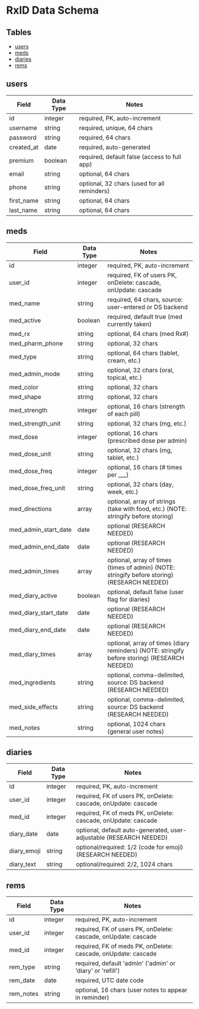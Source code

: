 # RxID Data Schema

## Tables

- [users](#usersTABLE)
- [meds](#medsTABLE)
- [diaries](#diariesTABLE)
- [rems](#remsTABLE)

## users <a name="usersTABLE"></a>

| Field      | Data Type | Notes                                        |
| ---------- | --------- | -------------------------------------------- |
| id         | integer   | required, PK, auto-increment                 |
| username   | string    | required, unique, 64 chars                   |
| password   | string    | required, 64 chars                           |
| created_at | date      | required, auto-generated                     |
| premium    | boolean   | required, default false (access to full app) |
| email      | string    | optional, 64 chars                           |
| phone      | string    | optional, 32 chars (used for all reminders)  |
| first_name | string    | optional, 64 chars                           |
| last_name  | string    | optional, 64 chars                           |

## meds <a name="medsTABLE"></a>

| Field                | Data Type | Notes                                                                                         |
| -------------------- | --------- | --------------------------------------------------------------------------------------------- |
| id                   | integer   | required, PK, auto-increment                                                                  |
| user_id              | integer   | required, FK of users PK, onDelete: cascade, onUpdate: cascade                                |
| med_name             | string    | required, 64 chars, source: user-entered or DS backend                                        |
| med_active           | boolean   | required, default true (med currently taken)                                                  |
| med_rx               | string    | optional, 64 chars (med Rx#)                                                                  |
| med_pharm_phone      | string    | optional, 32 chars                                                                            |
| med_type             | string    | optional, 64 chars (tablet, cream, etc.)                                                      |
| med_admin_mode       | string    | optional, 32 chars (oral, topical, etc.)                                                      |
| med_color            | string    | optional, 32 chars                                                                            |
| med_shape            | string    | optional, 32 chars                                                                            |
| med_strength         | integer   | optional, 16 chars (strength of each pill)                                                    |
| med_strength_unit    | string    | optional, 32 chars (mg, etc.)                                                                 |
| med_dose             | integer   | optional, 16 chars (prescribed dose per admin)                                                |
| med_dose_unit        | string    | optional, 32 chars (mg, tablet, etc.)                                                         |
| med_dose_freq        | integer   | optional, 16 chars (# times per \_\_\_)                                                       |
| med_dose_freq_unit   | string    | optional, 32 chars (day, week, etc.)                                                          |
| med_directions       | array     | optional, array of strings (take with food, etc.) (NOTE: stringify before storing)            |
| med_admin_start_date | date      | optional (RESEARCH NEEDED)                                                                    |
| med_admin_end_date   | date      | optional (RESEARCH NEEDED)                                                                    |
| med_admin_times      | array     | optional, array of times (times of admin) (NOTE: stringify before storing) (RESEARCH NEEDED)  |
| med_diary_active     | boolean   | optional, default false (user flag for diaries)                                               |
| med_diary_start_date | date      | optional (RESEARCH NEEDED)                                                                    |
| med_diary_end_date   | date      | optional (RESEARCH NEEDED)                                                                    |
| med_diary_times      | array     | optional, array of times (diary reminders) (NOTE: stringify before storing) (RESEARCH NEEDED) |
| med_ingredients      | string    | optional, comma-delimited, source: DS backend (RESEARCH NEEDED)                               |
| med_side_effects     | string    | optional, comma-delimited, source: DS backend (RESEARCH NEEDED)                               |
| med_notes            | string    | optional, 1024 chars (general user notes)                                                     |

## diaries <a name="diariesTABLE"></a>

| Field       | Data Type | Notes                                                               |
| ----------- | --------- | ------------------------------------------------------------------- |
| id          | integer   | required, PK, auto-increment                                        |
| user_id     | integer   | required, FK of users PK, onDelete: cascade, onUpdate: cascade      |
| med_id      | integer   | required, FK of meds PK, onDelete: cascade, onUpdate: cascade       |
| diary_date  | date      | optional, default auto-generated, user-adjustable (RESEARCH NEEDED) |
| diary_emoji | string    | optional/required: 1/2 (code for emoji) (RESEARCH NEEDED)           |
| diary_text  | string    | optional/required: 2/2, 1024 chars                                  |

## rems <a name="remsTABLE"></a>

| Field     | Data Type | Notes                                                          |
| --------- | --------- | -------------------------------------------------------------- |
| id        | integer   | required, PK, auto-increment                                   |
| user_id   | integer   | required, FK of users PK, onDelete: cascade, onUpdate: cascade |
| med_id    | integer   | required, FK of meds PK, onDelete: cascade, onUpdate: cascade  |
| rem_type  | string    | required, default 'admin' ('admin' or 'diary' or 'refill')     |
| rem_date  | date      | required, UTC date code                                        |
| rem_notes | string    | optional, 16 chars (user notes to appear in reminder)          |
